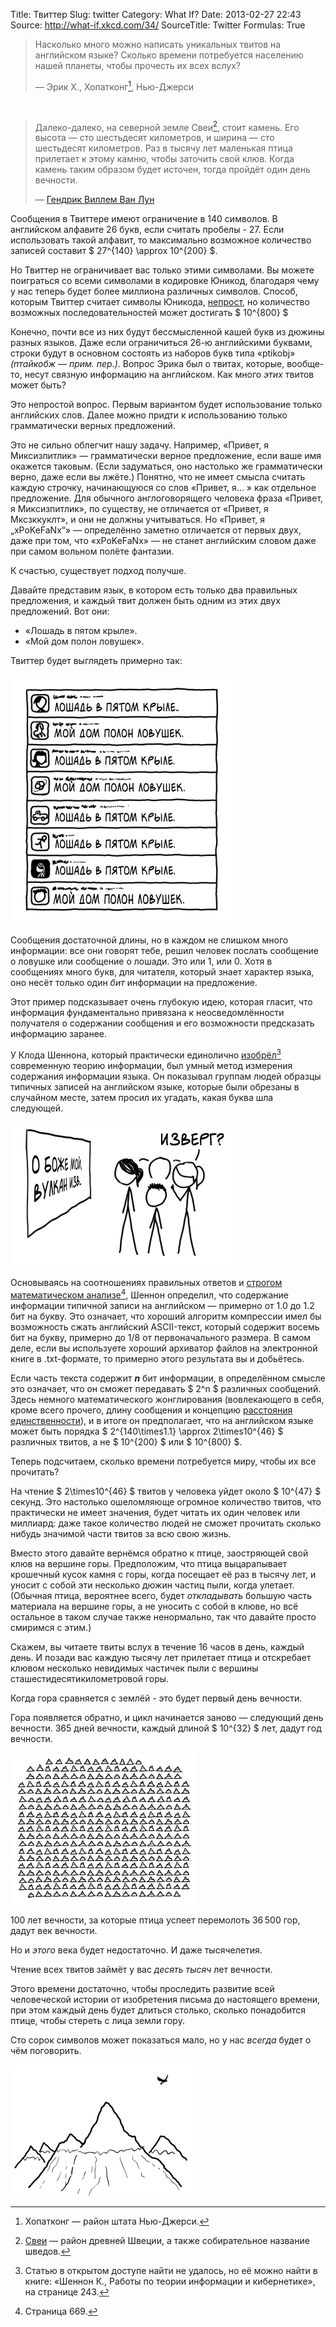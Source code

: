 Title: Твиттер
Slug: twitter
Category: What If?
Date: 2013-02-27 22:43
Source: http://what-if.xkcd.com/34/
SourceTitle: Twitter
Formulas: True

> Насколько много можно написать уникальных твитов на английском языке? Сколько времени потребуется населению нашей планеты, чтобы прочесть их всех вслух?
>
> — Эрик Х., Хопатконг[^1], Нью-Джерси

&nbsp;

> Далеко-далеко, на северной земле Свеи[^2], стоит камень. Его высота — сто шестьдесят километров, и ширина — сто шестьдесят километров. Раз в тысячу лет маленькая птица прилетает к этому камню, чтобы заточить свой клюв. Когда камень таким образом будет источен, тогда пройдёт один день вечности.
>
> — [Гендрик Виллем Ван Лун](http://books.google.com/books?id=RskHAAAAIAAJ&pg=PA1#v=onepage&q&f=false)

Сообщения в Твиттере имеют ограничение в 140 символов. В английском алфавите 26 букв, если считать пробелы - 27. Если использовать такой алфавит, то максимально возможное количество записей составит $ 27^{140} \approx 10^{200} $.

Но Твиттер не ограничивает вас только этими символами. Вы можете поиграться со всеми символами в кодировке Юникод, благодаря чему у нас теперь будет более миллиона различных символов. Способ, которым Твиттер считает символы Юникода, [непрост](https://dev.twitter.com/docs/counting-characters), но количество возможных последовательностей может достигать $ 10^{800} $

Конечно, почти все из них будут бессмысленной кашей букв из дюжины разных языков. Даже если ограничиться 26-ю английскими буквами, строки будут в основном состоять из наборов букв типа «ptikobj» _(птайкобж — прим. пер.)_. Вопрос Эрика был о твитах, которые, вообще-то, несут связную информацию на английском. Как много _этих_ твитов может быть?

Это непростой вопрос. Первым вариантом будет использование только английских слов. Далее можно придти к использованию только грамматически верных предложений.

Это не сильно облегчит нашу задачу. Например, «Привет, я Миксизпитлик» — грамматически верное предложение, если ваше имя окажется таковым. (Если задуматься, оно настолько же грамматически верно, даже если вы лжёте.) Понятно, что не имеет смысла считать каждую строчку, начинающуюся со слов «Привет, я... » как отдельное предложение. Для обычного англоговорящего человека фраза «Привет, я Миксизпитлик», по существу, не отличается от «Привет, я Мксзккуклт», и они не должны учитываться. Но «Привет, я „xPoKeFaNx“» — определённо заметно отличается от первых двух, даже при том, что «xPoKeFaNx» — не станет английским словом даже при самом вольном полёте фантазии.

К счастью, существует подход получше.

Давайте представим язык, в котором есть только два правильных предложения, и каждый твит должен быть одним из этих двух предложений. Вот они:

* «Лошадь в пятом крыле».
* «Мой дом полон ловушек».

Твиттер будет выглядеть примерно так:

![](/uploads/034-twitter/twitter_screenshot_ru.png "я однажды знал маленькое интернет-сообщество, которое повторяло одинаковые шесть реплик беседы в одном и том же порядке больше десяти лет, в то время как сама беседа проходила в заголовках постов")

Сообщения достаточной длины, но в каждом не слишком много информации: все они говорят тебе, решил человек послать сообщение о ловушке или сообщение о лошади. Это или 1, или 0. Хотя в сообщениях много букв, для читателя, который знает характер языка, оно несёт только один _бит_ информации на предложение.

Этот пример подсказывает очень глубокую идею, которая гласит, что информация фундаментально привязана к неосведомлённости получателя о содержании сообщения и его возможности предсказать информацию заранее.

У Клода Шеннона, который практически единолично [изобрёл](http://cm.bell-labs.com/cm/ms/what/shannonday/shannon1948.pdf)[^3] современную теорию информации, был умный метод измерения содержания информации языка. Он показывал группам людей образцы типичных записей на английском языке, которые были обрезаны в случайном месте, затем просил их угадать, какая буква шла следующей.

![](/uploads/034-twitter/twitter_volcano_ru.png "вулкан угрожает наводнить город информацией")

Основываясь на соотношениях правильных ответов и [строгом математическом анализе](http://languagelog.ldc.upenn.edu/myl/Shannon1950.pdf)[^4], Шеннон определил, что содержание информации типичной записи на английском — примерно от 1.0 до 1.2 бит на букву. Это означает, что хороший алгоритм компрессии имел бы возможность сжать английский ASCII-текст, который содержит восемь бит на букву, примерно до 1/8 от первоначального размера. В самом деле, если вы используете хороший архиватор файлов на электронной книге в .txt-формате, то примерно этого результата вы и добьётесь.

Если часть текста содержит **_n_** бит информации, в определённом смысле это означает, что он сможет передавать $ 2^n $ различных сообщений. Здесь немного математического жонглирования (вовлекающего в себя, кроме всего прочего, длину сообщения и концепцию [расстояния единственности](http://ru.wikipedia.org/wiki/Расстояние_единственности)), и в итоге он предполагает, что на английском языке может быть порядка $ 2^{140\times1.1} \approx 2\times10^{46} $ различных твитов, а не $ 10^{200} $ или $ 10^{800} $.

Теперь подсчитаем, сколько времени потребуется миру, чтобы их все прочитать?

На чтение $ 2\times10^{46} $ твитов у человека уйдет около $ 10^{47} $ секунд. Это настолько ошеломляюще огромное количество твитов, что практически не имеет значения, будет читать их один человек или миллиард: даже такое количество людей не сможет прочитать сколько нибудь значимой части твитов за всю свою жизнь.

Вместо этого давайте вернёмся обратно к птице, заостряющей свой клюв на вершине горы. Предположим, что птица выцарапывает крошечный кусок камня с горы, когда посещает её раз в тысячу лет, и уносит с собой эти несколько дюжин частиц пыли, когда улетает. (Обычная птица, вероятнее всего, будет _откладывать_ большую часть материала на вершине горы, а не уносить с собой в клюве, но всё остальное в таком случае также ненормально, так что давайте просто смиримся с этим.)

Скажем, вы читаете твиты вслух в течение 16 часов в день, каждый день. И позади вас каждую тысячу лет прилетает птица и отскребает клювом несколько невидимых частичек пыли с вершины сташестидесятикилометровой горы.

Когда гора сравняется с землёй - это будет первый день вечности.

Гора появляется обратно, и цикл начинается заново — следующий день вечности. 365 дней вечности, каждый длиной $ 10^{32} $ лет, дадут год вечности.

![](/uploads/034-twitter/twitter_mountains.png "годы пролетают так быстро")

100 лет вечности, за которые птица успеет перемолоть 36&thinsp;500 гор, дадут век вечности.

Но и _этого_ века будет недостаточно. И даже тысячелетия.

Чтение всех твитов займёт у вас _десять тысяч_ лет вечности.

Этого времени достаточно, чтобы проследить развитие всей человеческой истории от изобретения письма до настоящего времени, при этом каждый день будет длиться столько, сколько понадобится птице, чтобы стереть с лица земли гору.

Сто сорок символов может показаться мало, но у нас _всегда_ будет о чём поговорить.

![](/uploads/034-twitter/twitter_bird.png "куда же ты улетаешь на остальное время, птица?")

[^1]: Хопатконг — район штата Нью-Джерси.
[^2]: [Свеи](http://ru.wikipedia.org/wiki/Свеи) — район древней Швеции, а также собирательное название шведов.
[^3]: Статью в открытом доступе найти не удалось, но её можно найти в книге: «Шеннон К., Работы по теории информации и кибернетике», на странице 243.
[^4]: Страница 669.

